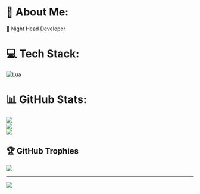 # 💫 About Me:
🌃 Night Head Developer


# 💻 Tech Stack:
![Lua](https://img.shields.io/badge/lua-%232C2D72.svg?style=for-the-badge&logo=lua&logoColor=white)
# 📊 GitHub Stats:
![](https://github-readme-stats.vercel.app/api?username=warprbx&theme=dark&hide_border=false&include_all_commits=true&count_private=true)<br/>
![](https://github-readme-streak-stats.herokuapp.com/?user=warprbx&theme=dark&hide_border=false)<br/>
![](https://github-readme-stats.vercel.app/api/top-langs/?username=warprbx&theme=dark&hide_border=false&include_all_commits=true&count_private=true&layout=compact)

## 🏆 GitHub Trophies
![](https://github-profile-trophy.vercel.app/?username=warprbx&theme=default&no-frame=false&no-bg=true&margin-w=4)

---
[![](https://visitcount.itsvg.in/api?id=warprbx&icon=0&color=0)](https://visitcount.itsvg.in)

